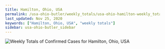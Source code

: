 ```yaml
---
title: Hamilton, Ohio, USA
permalink: /usa-ohio-butler/weekly_totals/usa-ohio-hamilton-weekly_totals.html
last_updated: Nov 25, 2020
keywords: ["Hamilton, Ohio, USA", "weekly totals"]
sidebar: usa-ohio-butler_sidebar
---
```


![Weekly Totals of Confirmed Cases for Hamilton, Ohio, USA](/covid_tracker/images/graphs/usa-ohio-hamilton-weekly_totals_graph.png)
